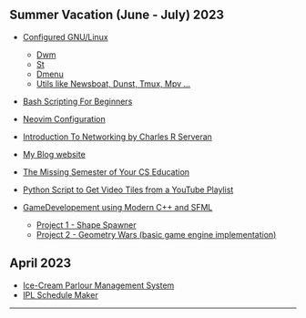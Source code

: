 ## Summer Vacation (June - July) 2023

- [Configured GNU/Linux](https://github.com/gautamsahil1947)
  - [Dwm](https://github.com/gautamsahil1947/dwm)
  - [St](https://github.com/gautamsahil1947/st)
  - [Dmenu](https://github.com/gautamsahil1947/dmenu)
  - [Utils like Newsboat, Dunst, Tmux, Mpv ...](https://github.com/gautamsahil1947/utils)
- [Bash Scripting For Beginners](https://github.com/gautamsahil1947/studies/tree/main/notes/01-bashScripting)
- [Neovim Configuration](https://github.com/gautamsahil1947/nvim)
- [Introduction To Networking by Charles R Serveran](https://github.com/gautamsahil1947/gautamsahil1947/blob/main/Misc/introduction-to-networking.pdf)
- [My Blog website](https://gautamsahil1947.github.io)
- [The Missing Semester of Your CS Education](https://missing.csail.mit.edu/)
- [Python Script to Get Video Tiles from a YouTube Playlist](https://github.com/gautamsahil1947/gautamsahil1947/blob/main/Misc/youtubeScript.py)

- [GameDevelopement using Modern C++ and SFML](https://www.youtube.com/playlist?list=PL_xRyXins848nDj2v-TJYahzvs-XW9sVV)
  - [Project 1 - Shape Spawner](https://github.com/gautamsahil1947/project1)
  - [Project 2 - Geometry Wars (basic game engine implementation)](https://github.com/gautamsahil1947/geometry-wars)
    <!-- - [Project 3]() -->
    <!-- - []() -->
    <!-- - []() -->
    <!-- - []() -->
    <!-- - [Golf Game]() -->

## April 2023

- [Ice-Cream Parlour Management System](https://github.com/gautamsahil1947/icecream-parlour-management-system)
- [IPL Schedule Maker](https://github.com/gautamsahil1947/ipl)

<!--
🌻🚗🏖🏕🏖👣

🌎 🌐 🌍

📚

🌐🕸🔗🖱🛜

📡💻🌐

📱📶⌚🎧🛡🔒⚡🔋

-->

---
